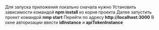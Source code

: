 Для запуска приложения локально сначала нужно
Установить зависимости командой **npm install** из корня проекта
Далее запустить проект командой **nmp start**
Перейти по адресу **http://localhost:3000**
В окне авторизации ввести **idInstance** и **apiTokenInstance**
